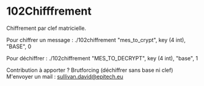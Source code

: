102Chifffrement
===============

Chiffrement par clef matricielle.

Pour chiffrer un message : 
     ./102chiffrement "mes_to_crypt", key (4 int), "BASE", 0

Pour déchiffrer : 
     ./102chiffrement "MES_TO_DECRYPT", key (4 int), "base", 1

Contribution à apporter ?
	     Brutforcing (déchiffrer sans base ni clef)
	     M'envoyer un mail : sullivan.david@epitech.eu